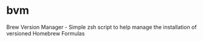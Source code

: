 bvm
===

Brew Version Manager - Simple zsh script to help manage the installation of versioned Homebrew Formulas
